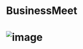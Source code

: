 # BusinessMeet
# ![image](https://github.com/SardorbekTolibjonov/BusinessMeet/assets/137094148/c7d68c19-5772-4202-8e43-5cf5005d1f90)
